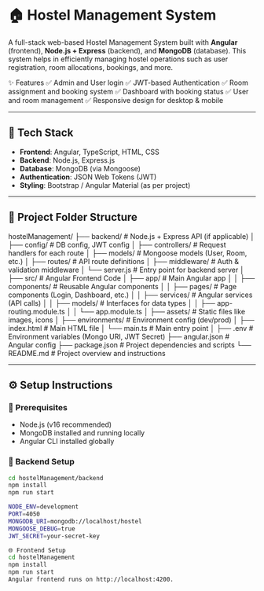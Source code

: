 # 🏠 Hostel Management System

A full-stack web-based Hostel Management System built with **Angular** (frontend), **Node.js + Express** (backend), and **MongoDB** (database).
This system helps in efficiently managing hostel operations such as user registration, room allocations, bookings, and more.

✨ Features
✅ Admin and User login
✅ JWT-based Authentication
✅ Room assignment and booking system
✅ Dashboard with booking status
✅ User and room management
✅ Responsive design for desktop & mobile

---

## 🚀 Tech Stack

- **Frontend**: Angular, TypeScript, HTML, CSS
- **Backend**: Node.js, Express.js
- **Database**: MongoDB (via Mongoose)
- **Authentication**: JSON Web Tokens (JWT)
- **Styling**: Bootstrap / Angular Material (as per project)

---

## 📁 Project Folder Structure

hostelManagement/
├── backend/                  # Node.js + Express API (if applicable)
│   ├── config/               # DB config, JWT config
│   ├── controllers/          # Request handlers for each route
│   ├── models/               # Mongoose models (User, Room, etc.)
│   ├── routes/               # API route definitions
│   ├── middleware/           # Auth & validation middleware
│   └── server.js             # Entry point for backend server
│
├── src/                      # Angular Frontend Code
│   ├── app/                  # Main Angular app
│   │   ├── components/       # Reusable Angular components
│   │   ├── pages/            # Page components (Login, Dashboard, etc.)
│   │   ├── services/         # Angular services (API calls)
│   │   ├── models/           # Interfaces for data types
│   │   ├── app-routing.module.ts
│   │   └── app.module.ts
│   ├── assets/               # Static files like images, icons
│   ├── environments/         # Environment config (dev/prod)
│   ├── index.html            # Main HTML file
│   └── main.ts               # Main entry point
│
├── .env                      # Environment variables (Mongo URI, JWT Secret)
├── angular.json              # Angular config
├── package.json              # Project dependencies and scripts
└── README.md                 # Project overview and instructions


---

## ⚙️ Setup Instructions

### 🔧 Prerequisites

- Node.js (v16 recommended)
- MongoDB installed and running locally
- Angular CLI installed globally

### 🔨 Backend Setup

```bash
cd hostelManagement/backend
npm install
npm run start

NODE_ENV=development
PORT=4050
MONGODB_URI=mongodb://localhost/hostel
MONGOOSE_DEBUG=true
JWT_SECRET=your-secret-key

🌐 Frontend Setup
cd hostelManagement
npm install
npm run start
Angular frontend runs on http://localhost:4200.
